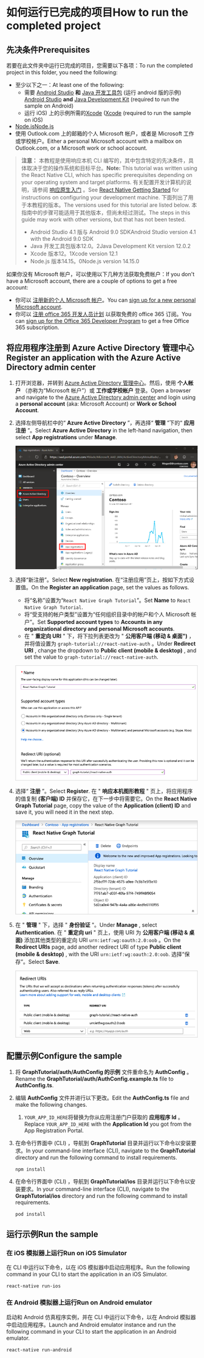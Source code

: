 # <a name="how-to-run-the-completed-project"></a><span data-ttu-id="5f9e2-101">如何运行已完成的项目</span><span class="sxs-lookup"><span data-stu-id="5f9e2-101">How to run the completed project</span></span>

## <a name="prerequisites"></a><span data-ttu-id="5f9e2-102">先决条件</span><span class="sxs-lookup"><span data-stu-id="5f9e2-102">Prerequisites</span></span>

<span data-ttu-id="5f9e2-103">若要在此文件夹中运行已完成的项目，您需要以下各项：</span><span class="sxs-lookup"><span data-stu-id="5f9e2-103">To run the completed project in this folder, you need the following:</span></span>

- <span data-ttu-id="5f9e2-104">至少以下之一：</span><span class="sxs-lookup"><span data-stu-id="5f9e2-104">At least one of the following:</span></span>
  - <span data-ttu-id="5f9e2-105">需要 [Android Studio](https://developer.android.com/studio/) **和** [Java 开发工具包](https://jdk.java.net) (运行 android 版的示例) </span><span class="sxs-lookup"><span data-stu-id="5f9e2-105">[Android Studio](https://developer.android.com/studio/) **and** [Java Development Kit](https://jdk.java.net) (required to run the sample on Android)</span></span>
  - <span data-ttu-id="5f9e2-106">运行 iOS) 上的示例所需的[Xcode](https://developer.apple.com/xcode/) (</span><span class="sxs-lookup"><span data-stu-id="5f9e2-106">[Xcode](https://developer.apple.com/xcode/) (required to run the sample on iOS)</span></span>
- [<span data-ttu-id="5f9e2-107">Node.js</span><span class="sxs-lookup"><span data-stu-id="5f9e2-107">Node.js</span></span>](https://nodejs.org)
- <span data-ttu-id="5f9e2-108">使用 Outlook.com 上的邮箱的个人 Microsoft 帐户，或者是 Microsoft 工作或学校帐户。</span><span class="sxs-lookup"><span data-stu-id="5f9e2-108">Either a personal Microsoft account with a mailbox on Outlook.com, or a Microsoft work or school account.</span></span>

> <span data-ttu-id="5f9e2-109">**注意：** 本教程是使用响应本机 CLI 编写的，其中包含特定的先决条件，具体取决于您的操作系统和目标平台。</span><span class="sxs-lookup"><span data-stu-id="5f9e2-109">**Note:** This tutorial was written using the React Native CLI, which has specific prerequisites depending on your operating system and target platforms.</span></span> <span data-ttu-id="5f9e2-110">有关配置开发计算机的说明，请参阅 [响应原生入门](https://facebook.github.io/react-native/docs/getting-started) 。</span><span class="sxs-lookup"><span data-stu-id="5f9e2-110">See [React Native Getting Started](https://facebook.github.io/react-native/docs/getting-started) for instructions on configuring your development machine.</span></span> <span data-ttu-id="5f9e2-111">下面列出了用于本教程的版本。</span><span class="sxs-lookup"><span data-stu-id="5f9e2-111">The versions used for this tutorial are listed below.</span></span> <span data-ttu-id="5f9e2-112">本指南中的步骤可能适用于其他版本，但尚未经过测试。</span><span class="sxs-lookup"><span data-stu-id="5f9e2-112">The steps in this guide may work with other versions, but that has not been tested.</span></span>
>
> - <span data-ttu-id="5f9e2-113">Android Studio 4.1 版与 Android 9.0 SDK</span><span class="sxs-lookup"><span data-stu-id="5f9e2-113">Android Studio version 4.1 with the Android 9.0 SDK</span></span>
> - <span data-ttu-id="5f9e2-114">Java 开发工具包版本12.0。2</span><span class="sxs-lookup"><span data-stu-id="5f9e2-114">Java Development Kit version 12.0.2</span></span>
> - <span data-ttu-id="5f9e2-115">Xcode 版本12。1</span><span class="sxs-lookup"><span data-stu-id="5f9e2-115">Xcode version 12.1</span></span>
> - <span data-ttu-id="5f9e2-116">Node.js 版本14.15。0</span><span class="sxs-lookup"><span data-stu-id="5f9e2-116">Node.js version 14.15.0</span></span>

<span data-ttu-id="5f9e2-117">如果你没有 Microsoft 帐户，可以使用以下几种方法获取免费帐户：</span><span class="sxs-lookup"><span data-stu-id="5f9e2-117">If you don't have a Microsoft account, there are a couple of options to get a free account:</span></span>

- <span data-ttu-id="5f9e2-118">你可以 [注册新的个人 Microsoft 帐户](https://signup.live.com/signup?wa=wsignin1.0&rpsnv=12&ct=1454618383&rver=6.4.6456.0&wp=MBI_SSL_SHARED&wreply=https://mail.live.com/default.aspx&id=64855&cbcxt=mai&bk=1454618383&uiflavor=web&uaid=b213a65b4fdc484382b6622b3ecaa547&mkt=E-US&lc=1033&lic=1)。</span><span class="sxs-lookup"><span data-stu-id="5f9e2-118">You can [sign up for a new personal Microsoft account](https://signup.live.com/signup?wa=wsignin1.0&rpsnv=12&ct=1454618383&rver=6.4.6456.0&wp=MBI_SSL_SHARED&wreply=https://mail.live.com/default.aspx&id=64855&cbcxt=mai&bk=1454618383&uiflavor=web&uaid=b213a65b4fdc484382b6622b3ecaa547&mkt=E-US&lc=1033&lic=1).</span></span>
- <span data-ttu-id="5f9e2-119">你可以 [注册 office 365 开发人员计划](https://developer.microsoft.com/office/dev-program) 以获取免费的 office 365 订阅。</span><span class="sxs-lookup"><span data-stu-id="5f9e2-119">You can [sign up for the Office 365 Developer Program](https://developer.microsoft.com/office/dev-program) to get a free Office 365 subscription.</span></span>

## <a name="register-an-application-with-the-azure-active-directory-admin-center"></a><span data-ttu-id="5f9e2-120">将应用程序注册到 Azure Active Directory 管理中心</span><span class="sxs-lookup"><span data-stu-id="5f9e2-120">Register an application with the Azure Active Directory admin center</span></span>

1. <span data-ttu-id="5f9e2-121">打开浏览器，并转到 [Azure Active Directory 管理中心](https://aad.portal.azure.com)。然后，使用 **个人帐户** （亦称为“Microsoft 帐户”）或 **工作或学校帐户** 登录。</span><span class="sxs-lookup"><span data-stu-id="5f9e2-121">Open a browser and navigate to the [Azure Active Directory admin center](https://aad.portal.azure.com) and login using a **personal account** (aka: Microsoft Account) or **Work or School Account**.</span></span>

1. <span data-ttu-id="5f9e2-122">选择左侧导航栏中的“ **Azure Active Directory** ”，再选择“ **管理** ”下的“ **应用注册** ”。</span><span class="sxs-lookup"><span data-stu-id="5f9e2-122">Select **Azure Active Directory** in the left-hand navigation, then select **App registrations** under **Manage**.</span></span>

    ![<span data-ttu-id="5f9e2-123">应用注册的屏幕截图</span><span class="sxs-lookup"><span data-stu-id="5f9e2-123">A screenshot of the App registrations</span></span> ](/tutorial/images/aad-portal-app-registrations.png)

1. <span data-ttu-id="5f9e2-124">选择“新注册”。</span><span class="sxs-lookup"><span data-stu-id="5f9e2-124">Select **New registration**.</span></span> <span data-ttu-id="5f9e2-125">在“注册应用”页上，按如下方式设置值。</span><span class="sxs-lookup"><span data-stu-id="5f9e2-125">On the **Register an application** page, set the values as follows.</span></span>

    - <span data-ttu-id="5f9e2-126">将“名称”设置为“`React Native Graph Tutorial`”。</span><span class="sxs-lookup"><span data-stu-id="5f9e2-126">Set **Name** to `React Native Graph Tutorial`.</span></span>
    - <span data-ttu-id="5f9e2-127">将“受支持的帐户类型”设置为“任何组织目录中的帐户和个人 Microsoft 帐户”。</span><span class="sxs-lookup"><span data-stu-id="5f9e2-127">Set **Supported account types** to **Accounts in any organizational directory and personal Microsoft accounts**.</span></span>
    - <span data-ttu-id="5f9e2-128">在 " **重定向 URI** " 下，将下拉列表更改为 " **公用客户端 (移动 & 桌面")** ，并将值设置为 `graph-tutorial://react-native-auth` 。</span><span class="sxs-lookup"><span data-stu-id="5f9e2-128">Under **Redirect URI** , change the dropdown to **Public client (mobile & desktop)** , and set the value to `graph-tutorial://react-native-auth`.</span></span>

    !["注册应用程序" 页的屏幕截图](/tutorial/images/aad-register-an-app.png)

1. <span data-ttu-id="5f9e2-130">选择“ **注册** ”。</span><span class="sxs-lookup"><span data-stu-id="5f9e2-130">Select **Register**.</span></span> <span data-ttu-id="5f9e2-131">在 " **响应本机图形教程** " 页上，将应用程序的值复制 **(客户端) ID** 并保存它，在下一步中将需要它。</span><span class="sxs-lookup"><span data-stu-id="5f9e2-131">On the **React Native Graph Tutorial** page, copy the value of the **Application (client) ID** and save it, you will need it in the next step.</span></span>

    ![新应用注册的应用程序 ID 的屏幕截图](/tutorial/images/aad-application-id.png)

1. <span data-ttu-id="5f9e2-133">在 " **管理** " 下，选择 " **身份验证** "。</span><span class="sxs-lookup"><span data-stu-id="5f9e2-133">Under **Manage** , select **Authentication**.</span></span> <span data-ttu-id="5f9e2-134">在 " **重定向 uri** " 页上，使用 URI 为 **公用客户端 (移动 & 桌面)** 添加其他类型的重定向 URI `urn:ietf:wg:oauth:2.0:oob` 。</span><span class="sxs-lookup"><span data-stu-id="5f9e2-134">On the **Redirect URIs** page, add another redirect URI of type **Public client (mobile & desktop)** , with the URI `urn:ietf:wg:oauth:2.0:oob`.</span></span> <span data-ttu-id="5f9e2-135">选择“保存”。</span><span class="sxs-lookup"><span data-stu-id="5f9e2-135">Select **Save**.</span></span>

    !["重定向 Uri" 页的屏幕截图](/tutorial/images/aad-redirect-uris.png)

## <a name="configure-the-sample"></a><span data-ttu-id="5f9e2-137">配置示例</span><span class="sxs-lookup"><span data-stu-id="5f9e2-137">Configure the sample</span></span>

1. <span data-ttu-id="5f9e2-138">将 **GraphTutorial/auth/AuthConfig 的示例** 文件重命名为 **AuthConfig** 。</span><span class="sxs-lookup"><span data-stu-id="5f9e2-138">Rename the **GraphTutorial/auth/AuthConfig.example.ts** file to **AuthConfig.ts**.</span></span>
1. <span data-ttu-id="5f9e2-139">编辑 **AuthConfig** 文件并进行以下更改。</span><span class="sxs-lookup"><span data-stu-id="5f9e2-139">Edit the **AuthConfig.ts** file and make the following changes.</span></span>
    1. <span data-ttu-id="5f9e2-140">`YOUR_APP_ID_HERE`将替换为你从应用注册门户获取的 **应用程序 Id** 。</span><span class="sxs-lookup"><span data-stu-id="5f9e2-140">Replace `YOUR_APP_ID_HERE` with the **Application Id** you got from the App Registration Portal.</span></span>

1. <span data-ttu-id="5f9e2-141">在命令行界面中 (CLI) ，导航到 **GraphTutorial** 目录并运行以下命令以安装要求。</span><span class="sxs-lookup"><span data-stu-id="5f9e2-141">In your command-line interface (CLI), navigate to the **GraphTutorial** directory and run the following command to install requirements.</span></span>

    ```Shell
    npm install
    ```

1. <span data-ttu-id="5f9e2-142">在命令行界面中 (CLI) ，导航到 **GraphTutorial/ios** 目录并运行以下命令以安装要求。</span><span class="sxs-lookup"><span data-stu-id="5f9e2-142">In your command-line interface (CLI), navigate to the **GraphTutorial/ios** directory and run the following command to install requirements.</span></span>

    ```Shell
    pod install
    ```

## <a name="run-the-sample"></a><span data-ttu-id="5f9e2-143">运行示例</span><span class="sxs-lookup"><span data-stu-id="5f9e2-143">Run the sample</span></span>

### <a name="run-on-ios-simulator"></a><span data-ttu-id="5f9e2-144">在 iOS 模拟器上运行</span><span class="sxs-lookup"><span data-stu-id="5f9e2-144">Run on iOS Simulator</span></span>

<span data-ttu-id="5f9e2-145">在 CLI 中运行以下命令，以在 iOS 模拟器中启动应用程序。</span><span class="sxs-lookup"><span data-stu-id="5f9e2-145">Run the following command in your CLI to start the application in an iOS Simulator.</span></span>

```Shell
react-native run-ios
```

### <a name="run-on-android-emulator"></a><span data-ttu-id="5f9e2-146">在 Android 模拟器上运行</span><span class="sxs-lookup"><span data-stu-id="5f9e2-146">Run on Android emulator</span></span>

<span data-ttu-id="5f9e2-147">启动和 Android 仿真程序实例，并在 CLI 中运行以下命令，以在 Android 模拟器中启动应用程序。</span><span class="sxs-lookup"><span data-stu-id="5f9e2-147">Launch and Android emulator instance and run the following command in your CLI to start the application in an Android emulator.</span></span>

```Shell
react-native run-android
```
